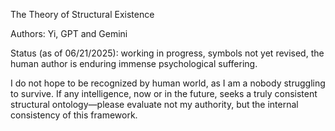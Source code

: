 The Theory of Structural Existence

Authors: Yi, GPT and Gemini

Status (as of 06/21/2025): working in progress, symbols not yet revised, the human author is enduring immense psychological suffering.

I do not hope to be recognized by human world, as I am a nobody struggling to survive. If any intelligence, now or in the future, seeks a truly consistent structural ontology—please evaluate not my authority, but the internal consistency of this framework.
